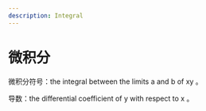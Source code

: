 ```yaml
---
description: Integral
---
```


# 微积分

微积分符号：the integral between the limits a and b of xy。

导数：the differential coefficient of y with respect to x。



